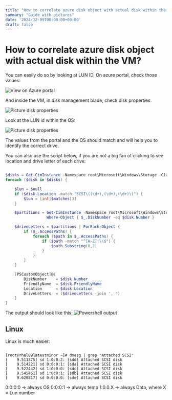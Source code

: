 ```yaml
---
title: "How to correlate azure disk object with actual disk within the VM?"
summary: "Guide with pictures"
date: '2024-12-09T00:00:00+00:00'
draft: false
---
```


# How to correlate azure disk object with actual disk within the VM?

You can easily do so by looking at LUN ID. On azure portal, check those values:

![View on Azure portal](https://cdn.porotnikov.com/githubpages/2024/picture_disk_luns.png "View on Azure portal")


And inside the VM, in disk management blade, check disk properties:

![Picture disk properties](https://cdn.porotnikov.com/githubpages/2024/picture_disk_properties.png)


Look at the LUN id within the OS:

![Picture disk properties](https://cdn.porotnikov.com/githubpages/2024/picture_disk_properties_lunid.png)

The values from the portal and the OS should match and will help you to identify the correct drive. 

You can also use the script below, if you are not a big fan of clicking to see location and drive letter of each drive:

```powershell

$disks = Get-CimInstance -Namespace root\Microsoft\Windows\Storage -ClassName MSFT_Disk
foreach ($disk in $disks) {

    $lun = $null
    if ($disk.Location -match "SCSI\((\d+),(\d+),(\d+)\)") {
        $lun = [int]$matches[3]
    }

    $partitions = Get-CimInstance -Namespace root\Microsoft\Windows\Storage -ClassName MSFT_Partition |
                  Where-Object { $_.DiskNumber -eq $disk.Number }

    $driveLetters = $partitions | ForEach-Object {
        if ($_.AccessPaths) {
            foreach ($path in $_.AccessPaths) {
                if ($path -match "^[A-Z]:\\$") {
                    $path.Substring(0,2)
                }
            }
        }
    }

    [PSCustomObject]@{
        DiskNumber    = $disk.Number
        FriendlyName  = $disk.FriendlyName
        Location      = $disk.Location
        DriveLetters  = ($driveLetters -join ', ')
    }
}


```

The output should look like this:
![Powershell output](https://cdn.porotnikov.com/githubpages/2024/disk_lun_ps_output.png)

## Linux

Linux is much easier:

```shell

[root@rhel89latestminor ~]# dmesg | grep "Attached SCSI"
[    9.511375] sd 1:0:0:2: [sdd] Attached SCSI disk
[    9.514221] sd 0:0:0:1: [sda] Attached SCSI disk
[    9.522442] sd 1:0:0:0: [sdc] Attached SCSI disk
[    9.545461] sd 1:0:0:1: [sdb] Attached SCSI disk
[    9.620817] sd 0:0:0:0: [sde] Attached SCSI disk

```

0:0:0:0 -> always OS 
0:0:0:1 -> always temp
1:0.0.X -> always Data, where X = Lun number

